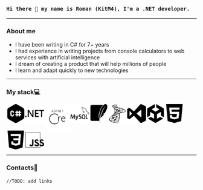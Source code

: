### `Hi there 👋 my name is Roman (KitM4), I'm a .NET developer.`

---

### About me
* I have been writing in C# for 7+ years
* I had experience in writing projects from console calculators to web services with artificial intelligence
* I dream of creating a product that will help millions of people
* I learn and adapt quickly to new technologies

---

### My stack💻
<div style="display: flex; flex-wrap: wrap;">
    <img src="https://github.com/KitM4/KitM4/blob/main/Icons/csharp.svg" width="50" height="50">
    <img src="https://github.com/KitM4/KitM4/blob/main/Icons/dotnet.svg" width="50" height="50">
    <img src="https://github.com/KitM4/KitM4/blob/main/Icons/aspdotnet.svg" width="70" height="70">
    <img src="https://github.com/KitM4/KitM4/blob/main/Icons/mysql.svg" width="50" height="50">
    <img src="https://github.com/KitM4/KitM4/blob/main/Icons/sqlite.svg" width="50" height="50">
    <img src="https://github.com/KitM4/KitM4/blob/main/Icons/microsoftsqlserver.svg" width="50" height="50">
    <img src="https://github.com/KitM4/KitM4/blob/main/Icons/visualstudio.svg" width="50" height="50">
    <img src="https://github.com/KitM4/KitM4/blob/main/Icons/unity.svg" width="50" height="50">
    <img src="https://github.com/KitM4/KitM4/blob/main/Icons/html5.svg" width="50" height="50">
    <img src="https://github.com/KitM4/KitM4/blob/main/Icons/css3.svg" width="50" height="50">
    <img src="https://github.com/KitM4/KitM4/blob/main/Icons/jss.svg" width="50" height="50">
</div>

---

### Contacts🔗
```//TODO: add links```
